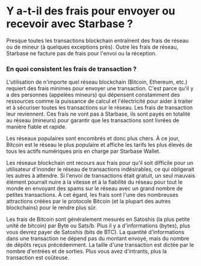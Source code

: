 # Y a-t-il des frais pour envoyer ou recevoir avec Starbase ?

Presque toutes les transactions blockchain entraînent des frais de réseau ou de mineur (à quelques exceptions près). Outre les frais de réseau, Starbase ne facture pas de frais pour l'envoi ou la réception.

### En quoi consistent les frais de transaction ?

L'utilisation de n'importe quel réseau blockchain (Bitcoin, Ethereum, etc.) requiert des frais minimes pour envoyer une transaction. C'est parce qu'il y a des personnes (appelées mineurs) qui dépensent constamment des ressources comme la puissance de calcul et l'électricité pour aider à traiter et à sécuriser toutes les transactions sur le réseau. Les frais de transaction leur reviennent. Ces frais ne vont pas à Starbase, ils sont payés en totalité au réseau (mineurs) pour garantir que les transactions sont livrées de manière fiable et rapide.

Les réseaux populaires sont encombrés et donc plus chers. À ce jour, Bitcoin est le réseau le plus populaire et affiche les tarifs les plus élevés de tous les actifs numériques pris en charge par Starbase Wallet.

Les réseaux blockchain ont recours aux frais pour qu'il soit difficile pour un utilisateur d'inonder le réseau de transactions indésirables, ce qui obligerait les autres à attendre. Si l'envoi de transactions était gratuit, un seul mauvais élément pourrait nuire à la vitesse et à la fiabilité du réseau pour tout le monde en envoyant des spams sur le réseau avec un grand nombre de petites transactions. À cet égard, les frais sont l'une des nombreuses attractions créées par le protocole Bitcoin (et la plupart des autres blockchains) pour le rendre plus sûr.

Les frais de Bitcoin sont généralement mesurés en Satoshis (la plus petite unité de bitcoin) par Byte ou Sats/b. Plus il y a d'informations (bytes), plus vous devrez payer de Satoshis (bits de BTC). La quantité d'informations dans une transaction ne dépend pas du montant envoyé, mais du nombre de dépôts reçus précédemment. La taille d'une transaction est dictée par le nombre d'entrées et de sorties. Plus vous avez d'intrants, plus la transaction est coûteuse.